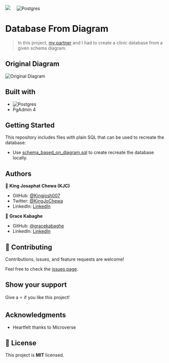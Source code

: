 ![](https://img.shields.io/badge/Microverse-blueviolet)  &nbsp; &nbsp;  ![Postgres](https://img.shields.io/badge/postgres-%23316192.svg?style=for-the-badge&logo=postgresql&logoColor=white)

# Database From Diagram

> In this project, [my partner](https://github.com/gracekabaghe) and I had to create a clinic database from a given schema diagram.


## Original Diagram

![Original Diagram](assets/clinic-diagram.png)

## Built with 

- ![Postgres](https://img.shields.io/badge/postgres-%23316192.svg?style=for-the-badge&logo=postgresql&logoColor=white)
- PgAdmin 4

## Getting Started

This repository includes files with plain SQL that can be used to recreate the database:

- Use [schema_based_on_diagram.sql](./schema_based_on_diagram.sql) to create recreate the database locally.

## Authors

👤 **King Josaphat Chewa (KJC)**

- GitHub: [@Kingjosh007](https://github.com/Kingjosh007)
- Twitter: [@KingJoChewa](https://twitter.com/KingJoChewa)
- LinkedIn: [LinkedIn](https://www.linkedin.com/in/king-josaphat-chewa/)

👤 **Grace Kabaghe**

- GitHub: [@gracekabaghe](https://github.com/gracekabaghe)
- LinkedIn: [LinkedIn](https://www.linkedin.com/in/grace-kabaghe)

## 🤝 Contributing

Contributions, issues, and feature requests are welcome!

Feel free to check the [issues page](../../issues/).

## Show your support

Give a ⭐️ if you like this project!

## Acknowledgments

- Heartfelt thanks to Microverse

## 📝 License

This project is **MIT** licensed.